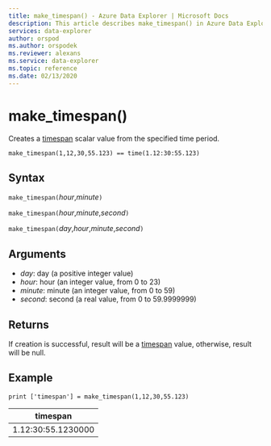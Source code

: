 ```yaml
---
title: make_timespan() - Azure Data Explorer | Microsoft Docs
description: This article describes make_timespan() in Azure Data Explorer.
services: data-explorer
author: orspod
ms.author: orspodek
ms.reviewer: alexans
ms.service: data-explorer
ms.topic: reference
ms.date: 02/13/2020
---
```

# make_timespan()

Creates a [timespan](./scalar-data-types/timespan.md) scalar value from the specified time period.

```apl
make_timespan(1,12,30,55.123) == time(1.12:30:55.123)
```

## Syntax

`make_timespan(`*hour*,*minute*`)`

`make_timespan(`*hour*,*minute*,*second*`)`

`make_timespan(`*day*,*hour*,*minute*,*second*`)`

## Arguments

* *day*: day (a positive integer value)
* *hour*: hour (an integer value, from 0 to 23)
* *minute*: minute (an integer value, from 0 to 59)
* *second*: second (a real value, from 0 to 59.9999999)

## Returns

If creation is successful, result will be a [timespan](./scalar-data-types/timespan.md) value, otherwise, result will be null.
 
## Example

```apl
print ['timespan'] = make_timespan(1,12,30,55.123)

```

|timespan|
|---|
|1.12:30:55.1230000|


